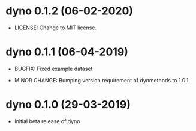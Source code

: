 # dyno 0.1.2 (06-02-2020)

* LICENSE: Change to MIT license.

# dyno 0.1.1 (06-04-2019)

* BUGFIX: Fixed example dataset

* MINOR CHANGE: Bumping version requirement of dynmethods to 1.0.1.

# dyno 0.1.0 (29-03-2019)

* Initial beta release of dyno
